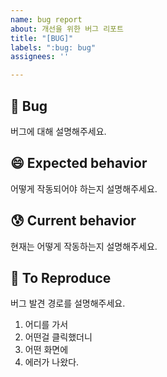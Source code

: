 ```yaml
---
name: bug report
about: 개선을 위한 버그 리포트
title: "[BUG]"
labels: ":bug: bug"
assignees: ''

---
```


## 🐞 Bug
버그에 대해 설명해주세요.

## 😄 Expected behavior
어떻게 작동되어야 하는지 설명해주세요.

## 😰 Current behavior
현재는 어떻게 작동하는지 설명해주세요.

## 🔎 To Reproduce
버그 발견 경로를 설명해주세요.
1. 어디를 가서
2. 어떤걸 클릭했더니
3. 어떤 화면에
4. 에러가 나왔다.
